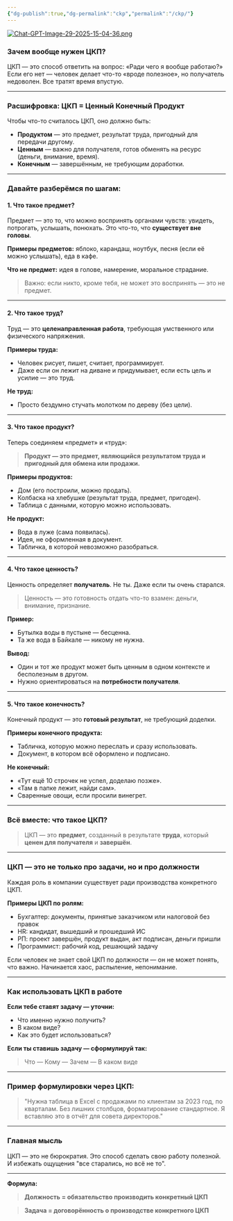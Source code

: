 ```yaml
---
{"dg-publish":true,"dg-permalink":"ckp","permalink":"/ckp/"}
---
```



[![Chat-GPT-Image-29-2025-15-04-36.png](https://i.postimg.cc/yYhG2XGY/Chat-GPT-Image-29-2025-15-04-36.png)](https://postimg.cc/Vd64CM13)
### Зачем вообще нужен ЦКП?
ЦКП — это способ ответить на вопрос: «Ради чего я вообще работаю?»
Если его нет — человек делает что-то «вроде полезное», но получатель недоволен. Все тратят время впустую.

---

### Расшифровка: ЦКП = Ценный Конечный Продукт
Чтобы что-то считалось ЦКП, оно должно быть:
- **Продуктом** — это предмет, результат труда, пригодный для передачи другому.
- **Ценным** — важно для получателя, готов обменять на ресурс (деньги, внимание, время).
- **Конечным** — завершённым, не требующим доработки.

---

### Давайте разберёмся по шагам:

#### 1. Что такое **предмет**?
Предмет — это то, что можно воспринять органами чувств: увидеть, потрогать, услышать, понюхать. Это что-то, что **существует вне головы**. 

**Примеры предметов:** яблоко, карандаш, ноутбук, песня (если её можно услышать), еда в кафе.

**Что не предмет:** идея в голове, намерение, моральное страдание.

> Важно: если никто, кроме тебя, не может это воспринять — это не предмет.

---

#### 2. Что такое **труд**?
Труд — это **целенаправленная работа**, требующая умственного или физического напряжения.

**Примеры труда:**
- Человек рисует, пишет, считает, программирует.
- Даже если он лежит на диване и придумывает, если есть цель и усилие — это труд.

**Не труд:**
- Просто бездумно стучать молотком по дереву (без цели).

---

#### 3. Что такое **продукт**?
Теперь соединяем «предмет» и «труд»: 

> **Продукт — это предмет, являющийся результатом труда и пригодный для обмена или продажи.**

**Примеры продуктов:**
- Дом (его построили, можно продать).
- Колбаска на хлебушке (результат труда, предмет, пригоден).
- Таблица с данными, которую можно использовать.

**Не продукт:**
- Вода в луже (сама появилась).
- Идея, не оформленная в документ.
- Табличка, в которой невозможно разобраться.

---

#### 4. Что такое **ценность**?
Ценность определяет **получатель**. Не ты. Даже если ты очень старался.

> Ценность — это готовность отдать что-то взамен: деньги, внимание, признание.

**Пример:**
- Бутылка воды в пустыне — бесценна.
- Та же вода в Байкале — никому не нужна.

**Вывод:**
- Один и тот же продукт может быть ценным в одном контексте и бесполезным в другом.
- Нужно ориентироваться на **потребности получателя**.

---

#### 5. Что такое **конечность**?
Конечный продукт — это **готовый результат**, не требующий доделки.

**Примеры конечного продукта:**
- Табличка, которую можно переслать и сразу использовать.
- Документ, в котором всё оформлено и подписано.

**Не конечный:**
- «Тут ещё 10 строчек не успел, доделаю позже».
- «Там в папке лежит, найди сам».
- Сваренные овощи, если просили винегрет.

---

### Всё вместе: что такое ЦКП?
> ЦКП — это **предмет**, созданный в результате **труда**, который **ценен для получателя** и **завершён**.

---

### ЦКП — это не только про задачи, но и про **должности**
Каждая роль в компании существует ради производства конкретного ЦКП.

**Примеры ЦКП по ролям:**
- Бухгалтер: документы, принятые заказчиком или налоговой без правок
- HR: кандидат, вышедший и прошедший ИС
- РП: проект завершён, продукт выдан, акт подписан, деньги пришли
- Программист: рабочий код, решающий задачу

Если человек не знает свой ЦКП по должности — он не может понять, что важно. Начинается хаос, распыление, непонимание.

---

### Как использовать ЦКП в работе
**Если тебе ставят задачу — уточни:**
- Что именно нужно получить?
- В каком виде?
- Как это будет использоваться?

**Если ты ставишь задачу — сформулируй так:**
> Что — Кому — Зачем — В каком виде

---

### Пример формулировки через ЦКП:
> "Нужна таблица в Excel с продажами по клиентам за 2023 год, по кварталам. Без лишних столбцов, форматирование стандартное. Я вставляю это в отчёт для совета директоров."

---

### Главная мысль
ЦКП — это не бюрократия. Это способ сделать свою работу полезной. И избежать ощущения "все старались, но всё не то".

---

**Формула:**
> **Должность = обязательство производить конкретный ЦКП**

> **Задача = договорённость о производстве конкретного ЦКП**

